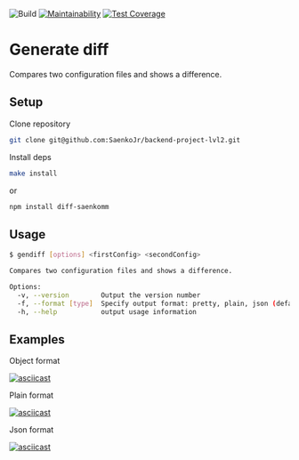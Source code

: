 ![Build](https://github.com/SaenkoJr/backend-project-lvl2/workflows/CI/badge.svg?branch=master)
[![Maintainability](https://api.codeclimate.com/v1/badges/8df6343b6d672afb878b/maintainability)](https://codeclimate.com/github/SaenkoJr/backend-project-lvl2/maintainability)
[![Test Coverage](https://api.codeclimate.com/v1/badges/8df6343b6d672afb878b/test_coverage)](https://codeclimate.com/github/SaenkoJr/backend-project-lvl2/test_coverage)

# Generate diff

Compares two configuration files and shows a difference.

## Setup

Clone repository
```sh
git clone git@github.com:SaenkoJr/backend-project-lvl2.git
```

Install deps
```sh
make install
```
or
```sh
npm install diff-saenkomm
```

## Usage
```sh
$ gendiff [options] <firstConfig> <secondConfig>

Compares two configuration files and shows a difference.

Options:
  -v, --version        Output the version number
  -f, --format [type]  Specify output format: pretty, plain, json (default: "json")
  -h, --help           output usage information
```

## Examples

Object format

[![asciicast](https://asciinema.org/a/qLctRmGJAJ6duiumrTGPzHP6F.svg)](https://asciinema.org/a/qLctRmGJAJ6duiumrTGPzHP6F)

Plain format

[![asciicast](https://asciinema.org/a/H0gFQVssJC08YwPLOyILcroHi.svg)](https://asciinema.org/a/H0gFQVssJC08YwPLOyILcroHi)

Json format

[![asciicast](https://asciinema.org/a/z0Oh5d4NfDzbjwrOsJWheEBTs.svg)](https://asciinema.org/a/z0Oh5d4NfDzbjwrOsJWheEBTs)
